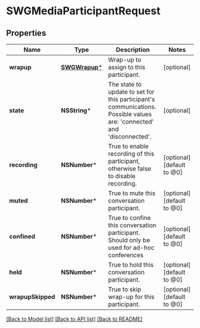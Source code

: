 # SWGMediaParticipantRequest

## Properties
Name | Type | Description | Notes
------------ | ------------- | ------------- | -------------
**wrapup** | [**SWGWrapup***](SWGWrapup.md) | Wrap-up to assign to this participant. | [optional] 
**state** | **NSString*** | The state to update to set for this participant&#39;s communications.  Possible values are: &#39;connected&#39; and &#39;disconnected&#39;. | [optional] 
**recording** | **NSNumber*** | True to enable recording of this participant, otherwise false to disable recording. | [optional] [default to @0]
**muted** | **NSNumber*** | True to mute this conversation participant. | [optional] [default to @0]
**confined** | **NSNumber*** | True to confine this conversation participant.  Should only be used for ad-hoc conferences | [optional] [default to @0]
**held** | **NSNumber*** | True to hold this conversation participant. | [optional] [default to @0]
**wrapupSkipped** | **NSNumber*** | True to skip wrap-up for this participant. | [optional] [default to @0]

[[Back to Model list]](../README.md#documentation-for-models) [[Back to API list]](../README.md#documentation-for-api-endpoints) [[Back to README]](../README.md)



